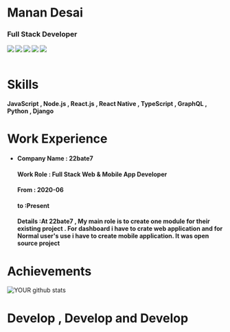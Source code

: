 # Manan Desai
### Full Stack Developer
<a href=https://www.facebook.com/manan.desai.1811/> <img align="left" src="https://img.icons8.com/color/48/000000/facebook-new.png"></img></a>


<a href=https://www.linkedin.com/feed/update/urn:li:activity:6690222609323323392/ > <img align="left" src="https://img.icons8.com/color/48/000000/linkedin.png"></img></a>


<a href=https://twitter.com/developtheweb_ > <img align="left" src="https://img.icons8.com/color/48/000000/twitter.png"></img></a>


<a href=https://www.instagram.com/_manandesai_ > <img align="left" src="https://img.icons8.com/color/48/000000/instagram-new.png"></img></a>


<a href=https://medium.com/@MananDe67590352 > <img align="left" src="https://img.icons8.com/color/48/000000/medium-monogram.png"></img></a>

<br />
<br />

# Skills

<h4>JavaScript , Node.js , React.js , React Native , TypeScript , GraphQL , Python , Django</h4>

# Work Experience

<ul>
<li><h4> Company Name : 22bate7 </h4> 
  <h4> Work Role : Full Stack Web & Mobile App Developer</h4> 
  <h4> From : 2020-06 </h4> 
  <h4> to :Present </h4> 
  <h4> Details :At 22bate7 , My main role is to create one module for their existing project . For dashboard i have to crate web application and for Normal user's use i have to create mobile application. It was open source project </h4> 
</li></ul>



# Achievements

![YOUR github stats](https://github-readme-stats.vercel.app/api?username=MananDesai54)


# Develop , Develop and Develop
